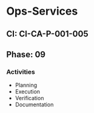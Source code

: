 # Ops-Services

## CI: CI-CA-P-001-005
## Phase: 09

### Activities
- Planning
- Execution
- Verification
- Documentation
